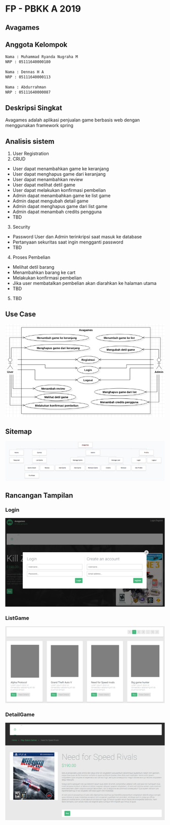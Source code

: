 # FP - PBKK A 2019
## Avagames

## Anggota Kelompok
```
Nama : Muhammad Ryanda Nugraha M
NRP : 05111640000180

Nama : Dennas H A
NRP : 05111640000113

Nama : Abdurrahman
NRP : 05111640000087
```
## Deskripsi Singkat
Avagames adalah aplikasi penjualan game berbasis web dengan menggunakan framework spring  
## Analisis sistem
1. User Registration
2. CRUD
* User dapat menambahkan game ke keranjang
* User dapat menghapus game dari keranjang
* User dapat menambahkan review
* User dapat melihat detil game
* User dapat melakukan konfirmasi pembelian
* Admin dapat menambahkan game ke list game
* Admin dapat mengubah detail game
* Admin dapat menghapus game dari list game
* Admin dapat menambah credits pengguna
* TBD
3. Security
* Password User dan Admin terinkripsi saat masuk ke database
* Pertanyaan sekuritas saat ingin mengganti password
* TBD
4. Proses Pembelian
* Melihat detil barang
* Menambahkan barang ke cart
* Melakukan konfirmasi pembelian
* Jika user membatalkan pembelian akan diarahkan ke halaman utama
* TBD
5. TBD

## Use Case
![UC](UseCase.jpeg)

## Sitemap
![SiteMap](SiteMap.png)

## Rancangan Tampilan
### Login
![Login](Login.PNG)
### ListGame
![ListGame](ListGame.PNG)
### DetailGame
![DetailGame](DetailGame.PNG)






